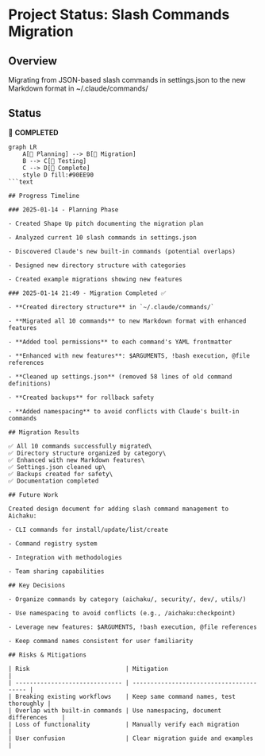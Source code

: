 # Project Status: Slash Commands Migration

## Overview

Migrating from JSON-based slash commands in settings.json to the new Markdown
format in ~/.claude/commands/

## Status

🍃 **COMPLETED**

````mermaid
graph LR
    A[🌱 Planning] --> B[🌿 Migration]
    B --> C[🌳 Testing]
    C --> D[🍃 Complete]
    style D fill:#90EE90
```text

## Progress Timeline

### 2025-01-14 - Planning Phase

- Created Shape Up pitch documenting the migration plan

- Analyzed current 10 slash commands in settings.json

- Discovered Claude's new built-in commands (potential overlaps)

- Designed new directory structure with categories

- Created example migrations showing new features

### 2025-01-14 21:49 - Migration Completed ✅

- **Created directory structure** in `~/.claude/commands/`

- **Migrated all 10 commands** to new Markdown format with enhanced features

- **Added tool permissions** to each command's YAML frontmatter

- **Enhanced with new features**: $ARGUMENTS, !bash execution, @file references

- **Cleaned up settings.json** (removed 58 lines of old command definitions)

- **Created backups** for rollback safety

- **Added namespacing** to avoid conflicts with Claude's built-in commands

## Migration Results

✅ All 10 commands successfully migrated\
✅ Directory structure organized by category\
✅ Enhanced with new Markdown features\
✅ Settings.json cleaned up\
✅ Backups created for safety\
✅ Documentation completed

## Future Work

Created design document for adding slash command management to Aichaku:

- CLI commands for install/update/list/create

- Command registry system

- Integration with methodologies

- Team sharing capabilities

## Key Decisions

- Organize commands by category (aichaku/, security/, dev/, utils/)

- Use namespacing to avoid conflicts (e.g., /aichaku:checkpoint)

- Leverage new features: $ARGUMENTS, !bash execution, @file references

- Keep command names consistent for user familiarity

## Risks & Mitigations

| Risk                           | Mitigation                               |
| ------------------------------ | ---------------------------------------- |
| Breaking existing workflows    | Keep same command names, test thoroughly |
| Overlap with built-in commands | Use namespacing, document differences    |
| Loss of functionality          | Manually verify each migration           |
| User confusion                 | Clear migration guide and examples       |
````
